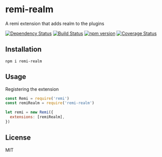 # remi-realm

A remi extension that adds realm to the plugins

[![Dependency Status](https://david-dm.org/zkochan/remi-realm/status.svg?style=flat)](https://david-dm.org/zkochan/remi-realm)
[![Build Status](https://travis-ci.org/zkochan/remi-realm.svg?branch=master)](https://travis-ci.org/zkochan/remi-realm)
[![npm version](https://badge.fury.io/js/remi-realm.svg)](http://badge.fury.io/js/remi-realm)
[![Coverage Status](https://coveralls.io/repos/zkochan/remi-realm/badge.svg?branch=master&service=github)](https://coveralls.io/github/zkochan/remi-realm?branch=master)


## Installation

```
npm i remi-realm
```


## Usage

Registering the extension

```js
const Remi = require('remi')
const remiRealm = require('remi-realm')

let remi = new Remi({
  extensions: [remiRealm],
})
```


## License

MIT
